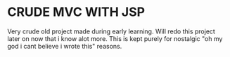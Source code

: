 # CRUDE MVC WITH JSP
Very crude old project made during early learning. Will redo this project later on now that i know alot more. This is kept purely for nostalgic "oh my god i cant believe i wrote this" reasons. 
